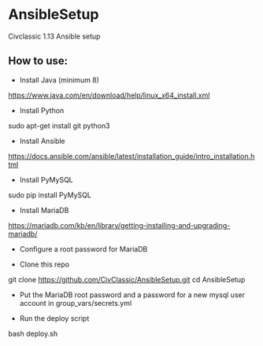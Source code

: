 # AnsibleSetup
Civclassic 1.13 Ansible setup

## How to use:

- Install Java (minimum 8)

https://www.java.com/en/download/help/linux_x64_install.xml

- Install Python

sudo apt-get install git python3

- Install Ansible

https://docs.ansible.com/ansible/latest/installation_guide/intro_installation.html

- Install PyMySQL

sudo pip install PyMySQL

- Install MariaDB

https://mariadb.com/kb/en/library/getting-installing-and-upgrading-mariadb/

- Configure a root password for MariaDB

- Clone this repo

git clone https://github.com/CivClassic/AnsibleSetup.git
cd AnsibleSetup

- Put the MariaDB root password and a password for a new mysql user account in group_vars/secrets.yml

- Run the deploy script

bash deploy.sh
